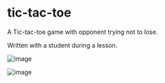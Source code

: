 # tic-tac-toe

A Tic-tac-toe game with opponent trying not to lose.

Written with a student during a lesson.

![image](https://github.com/user-attachments/assets/c408817f-7ada-401a-9c58-85d1ef87409f)

![image](https://github.com/user-attachments/assets/a24dd686-2717-4a0f-866f-894f2ea16c27)
